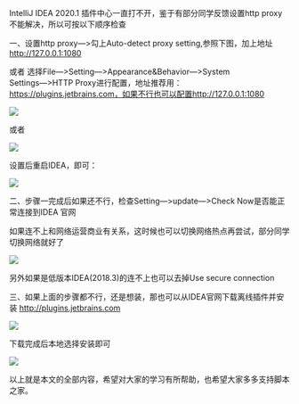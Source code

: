 IntelliJ IDEA 2020.1 插件中心一直打不开，鉴于有部分同学反馈设置http proxy不能解决，所以可按以下顺序检查

一、设置http proxy―>勾上Auto-detect proxy setting,参照下图，加上地址 http://127.0.0.1:1080

或者 选择File―>Setting―>Appearance&Behavior―>System Settings―>HTTP
Proxy进行配置，地址推荐用：https://plugins.jetbrains.com，如果不行也可以配置http://127.0.0.1:1080

![](https://img.jbzj.com/file_images/article/202011/202011280958495.png)  

或者

![](https://img.jbzj.com/file_images/article/202011/202011280958496.png)  

设置后重启IDEA，即可：

![](https://img.jbzj.com/file_images/article/202011/202011280958507.png)

二、步骤一完成后如果还不行，检查Setting―>update―>Check Now是否能正常连接到IDEA 官网  

如果连不上和网络运营商业有关系，这时候也可以切换网络热点再尝试，部分同学切换网络就好了

![](https://img.jbzj.com/file_images/article/202011/202011280958508.png)  

另外如果是低版本IDEA(2018.3)的连不上也可以去掉Use secure connection

三、如果上面的步骤都不行，还是想装，那也可以从IDEA官网下载离线插件并安装 [ http://plugins.jetbrains.com
](http://plugins.jetbrains.com/)

![](https://img.jbzj.com/file_images/article/202011/202011280958509.png)  

下载完成后本地选择安装即可  

![](https://img.jbzj.com/file_images/article/202011/2020112809585010.png)

以上就是本文的全部内容，希望对大家的学习有所帮助，也希望大家多多支持脚本之家。

